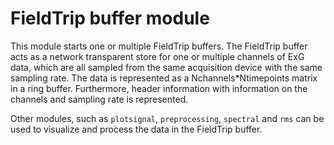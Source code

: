 # FieldTrip buffer module

This module starts one or multiple FieldTrip buffers. The FieldTrip buffer acts as a network transparent store for one or multiple channels of ExG data, which are all sampled from the same acquisition device with the same sampling rate. The data is represented as a Nchannels*Ntimepoints matrix in a ring buffer. Furthermore, header information with information on the channels and sampling rate is represented.

Other modules, such as `plotsignal`, `preprocessing`, `spectral` and `rms` can be used to visualize and process the data in the FieldTrip buffer.

